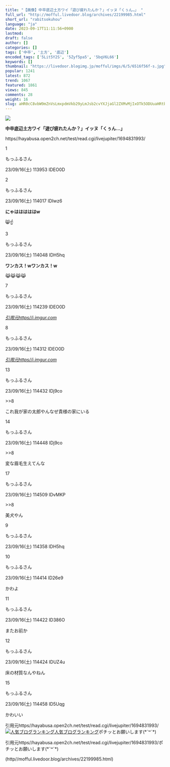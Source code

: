 ```yaml
---
title: "【画像】中卒底辺土方ワイ「遊び疲れたんか？」イッヌ「くぅん…」 "
full_url: "http://mofful.livedoor.blog/archives/22199985.html"
short_url: "rabitsokuhou"
language: "ja"
date: 2023-09-17T11:11:56+0900
lastmod: 
draft: false
author: []
categories: []
tags: ['中卒', '土方', '底辺']
encoded_tags: ['5Lit5Y2S', '5Zyf5pa5', '5bqV6L66']
keywords: []
thumbnail: "https://livedoor.blogimg.jp/mofful/imgs/6/5/6516f56f-s.jpg"
popular: 1241
latest: 872
trend: 1067
featured: 1861
views: 845
comments: 28
weight: 16
slug: aHR0cC8vbW9mZnVsLmxpdmVkb29yLmJsb2cvYXJjaGl2ZXMvMjIxOTk5ODUuaHRtbA==
---
```


![](https://livedoor.blogimg.jp/mofful/imgs/6/5/6516f56f-s.jpg)

<div><p><b><p>中卒底辺土方ワイ「遊び疲れたんか？」イッヌ「くぅん…」</p></b> https//hayabusa.open2ch.net/test/read.cgi/livejupiter/1694831993/</p><p class='t_h'>1 <p>もっふるさん</p> <p> 23/09/16(土) 113953 IDEO0D</p></p><p class='t_h'>2 <p>もっふるさん</p> <p> 23/09/16(土) 114017 IDIwz6</p></p> <p class='t_b'><p><b> にゃはははははw</b></p>😸☝</p> <p class='t_h'>3 <p>もっふるさん</p> <p> 23/09/16(土) 114048 IDH5hq</p></p> <p class='t_b'><p><b> ワンカス！wワンカス！w</b></p>😹😹😹😹</p> <p class='t_h'>7 <p>もっふるさん</p> <p> 23/09/16(土) 114239 IDEO0D</p></p> <a title='' target='_blank' href='https//i.imgur.com/okz2kFe.jpg'><i><p>引用元https//i.imgur.com</p></i></a> <p class='t_h'>8 <p>もっふるさん</p> <p> 23/09/16(土) 114312 IDEO0D</p></p> <a title='' target='_blank' href='https//i.imgur.com/Y8WJ8JY.jpg'><i><p>引用元https//i.imgur.com</p></i></a> <p class='t_h t_i'>13 <p>もっふるさん</p> <p> 23/09/16(土) 114432 IDj9co</p></p> <p class='t_b t_i'> <p class='anchor'>>>8</p>これ我が家の太郎やんなぜ貴様の家にいる </p> <p class='t_h t_i'>14 <p>もっふるさん</p> <p> 23/09/16(土) 114448 IDj9co</p></p> <p class='t_b t_i'> <p class='anchor'>>>8</p>変な眉毛生えてんな </p> <p class='t_h t_i'>17 <p>もっふるさん</p> <p> 23/09/16(土) 114509 IDvMKP</p></p> <p class='t_b t_i'> <p class='anchor'>>>8</p>美犬やん </p> <p class='t_h'>9 <p>もっふるさん</p> <p> 23/09/16(土) 114358 IDH5hq</p></p> <p class='t_h'>10 <p>もっふるさん</p> <p> 23/09/16(土) 114414 ID26e9</p></p> <p class='t_b'> かわよ </p> <p class='t_h'>11 <p>もっふるさん</p> <p> 23/09/16(土) 114422 ID386O</p></p> <p class='t_b'> またお前か </p> <p class='t_h'>12 <p>もっふるさん</p> <p> 23/09/16(土) 114424 IDUZ4u</p></p> <p class='t_b'> 床の材質なんやねん </p> <p class='t_h'>15 <p>もっふるさん</p> <p> 23/09/16(土) 114458 ID5Uqg</p></p> <p class='t_b'> かわいい </p> 引用元https//hayabusa.open2ch.net/test/read.cgi/livejupiter/1694831993/<a href='//blog.with2.net/link/?2036932'><img title='人気ブログランキング' src='https//blog.with2.net/img/banner/banner_21.gif'></a><a href='//blog.with2.net/link/?2036932'>人気ブログランキング</a>ポチッとお願いします(*´꒳`*)<img alt='' src='https//www11.a8.net/0.gif?a8mat=3BDUGQ+4RHMA+2HOM+BS629' height='1' width='1' border='0'> <p>引用元https//hayabusa.open2ch.net/test/read.cgi/livejupiter/1694831993/ポチッとお願いします(*´꒳`*)</p></div>

(http//mofful.livedoor.blog/archives/22199985.html)
